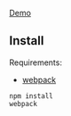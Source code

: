 [Demo](polar.bangular.io)

## Install

Requirements:

- [webpack](https://github.com/webpack/webpack)

```
npm install
webpack
```

